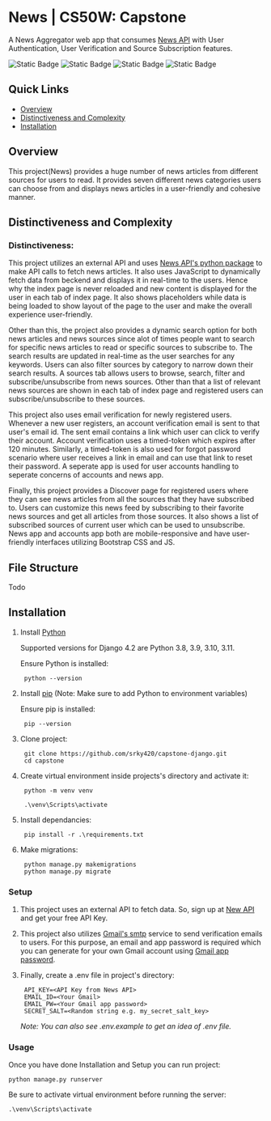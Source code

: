 # News | CS50W: Capstone

A News Aggregator web app that consumes [News API](https://newsapi.org/) with User Authentication, User Verification and Source Subscription features.

![Static Badge](https://img.shields.io/badge/version-1.0-blue)
![Static Badge](https://img.shields.io/badge/python-3.8_|_3.9_|_3.10_|_3.11-darkgreen)
![Static Badge](https://img.shields.io/badge/django-4.2-darkgreen)
![Static Badge](https://img.shields.io/badge/cs50w-capstone-darkred)

## Quick Links

- [Overview](#overview)
- [Distinctiveness and Complexity](#distinctiveness-and-complexity)
- [Installation](#installation)

## Overview

This project(News) provides a huge number of news articles from different sources for users to read. It provides seven different news categories users can choose from and displays news articles in a user-friendly and cohesive manner. 

## Distinctiveness and Complexity

### Distinctiveness:

This project utilizes an external API and uses [News API's python package](https://github.com/mattlisiv/newsapi-python) to make API calls to fetch news articles. It also uses JavaScript to dynamically fetch data from beckend and displays it in real-time to the users. Hence why the index page is never reloaded and new content is displayed for the user in each tab of index page. It also shows placeholders while data is being loaded to show layout of the page to the user and make the overall experience user-friendly.

Other than this, the project also provides a dynamic search option for both news articles and news sources since alot of times people want to search for specific news articles to read or specific sources to subscribe to. The search results are updated in real-time as the user searches for any keywords. Users can also filter sources by category to narrow down their search results. A sources tab allows users to browse, search, filter and subscribe/unsubscribe from news sources. Other than that a list of relevant news sources are shown in each tab of index page and registered users can subscribe/unsubscribe to these sources.

This project also uses email verification for newly registered users. Whenever a new user registers, an account verification email is sent to that user's email id. The sent email contains a link which user can click to verify their account. Account verification uses a timed-token which expires after 120 minutes. Similarly, a timed-token is also used for forgot password scenario where user receives a link in email and can use that link to reset their password. A seperate app is used for user accounts handling to seperate concerns of accounts and news app.

Finally, this project provides a Discover page for registered users where they can see news articles from all the sources that they have subscribed to. Users can customize this news feed by subscribing to their favorite news sources and get all articles from those sources. It also shows a list of subscribed sources of current user which can be used to unsubscribe. News app and accounts app both are mobile-responsive and have user-friendly interfaces utilizing Bootstrap CSS and JS.

## File Structure
Todo


## Installation

1. Install [Python](https://www.python.org/downloads/)

    Supported versions for Django 4.2 are Python 3.8, 3.9, 3.10, 3.11.

    Ensure Python is installed:

        python --version

2. Install [pip](https://pip.pypa.io/en/stable/installation/) (Note: Make sure to add Python to environment variables)

    Ensure pip is installed:

        pip --version

3. Clone project:

        git clone https://github.com/srky420/capstone-django.git
        cd capstone

4. Create virtual environment inside projects's directory and activate it:

        python -m venv venv

        .\venv\Scripts\activate

5. Install dependancies:

        pip install -r .\requirements.txt

6. Make migrations:

        python manage.py makemigrations
        python manage.py migrate

### Setup

1. This project uses an external API to fetch data. So, sign up at [New API](https://newsapi.org/) and get your free API Key.

2. This project also utilizes [Gmail's smtp](https://support.google.com/mail/answer/7126229?hl=en#zippy=%2Cstep-change-smtp-other-settings-in-your-email-client) service to send verification emails to users. For this purpose, an email and app password is required which you can generate for your own Gmail account using [Gmail app password](https://support.google.com/accounts/answer/185833?hl=en).

3. Finally, create a .env file in project's directory:

        API_KEY=<API Key from News API>
        EMAIL_ID=<Your Gmail>
        EMAIL_PW=<Your Gmail app password>
        SECRET_SALT=<Random string e.g. my_secret_salt_key>

    *Note:* *You can also see .env.example to get an idea of .env file.*

### Usage

Once you have done Installation and Setup you can run project:

    python manage.py runserver

Be sure to activate virtual environment before running the server:

    .\venv\Scripts\activate